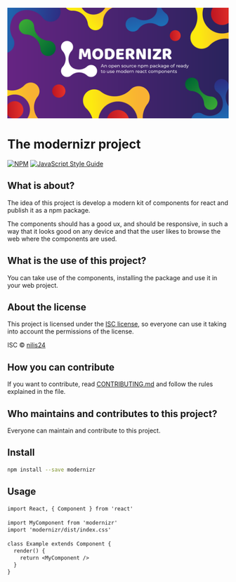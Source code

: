 ![wallpaper](image.png)

# The modernizr project

[![NPM](https://img.shields.io/npm/v/modernizr.svg)](https://www.npmjs.com/package/modernizr) [![JavaScript Style Guide](https://img.shields.io/badge/code_style-standard-brightgreen.svg)](https://standardjs.com)

## What is about?

The idea of this project is develop a modern kit of components for react and publish it as a npm package.

The components should has a good ux, and should be responsive, in such a way that it looks good on any device and that the user likes to browse the web where the components are used.

## What is the use of this project?

You can take use of the components, installing the package and use it in your web project.

## About the license

This project is licensed under the [ISC license](https://github.com/nilis24/custom-components/blob/master/LICENSE), so everyone can use it taking into account the permissions of the license.

ISC © [nilis24](https://github.com/nilis24)

## How you can contribute

If you want to contribute, read [CONTRIBUTING.md](CONTRIBUTING.md) and follow the rules explained in the file.

## Who maintains and contributes to this project?

Everyone can maintain and contribute to this project.

## Install

```bash
npm install --save modernizr
```

## Usage

```tsx
import React, { Component } from 'react'

import MyComponent from 'modernizr'
import 'modernizr/dist/index.css'

class Example extends Component {
  render() {
    return <MyComponent />
  }
}
```
